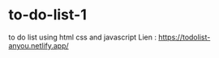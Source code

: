 # to-do-list-1
to do list using html css and javascript
 Lien : https://todolist-anyou.netlify.app/
